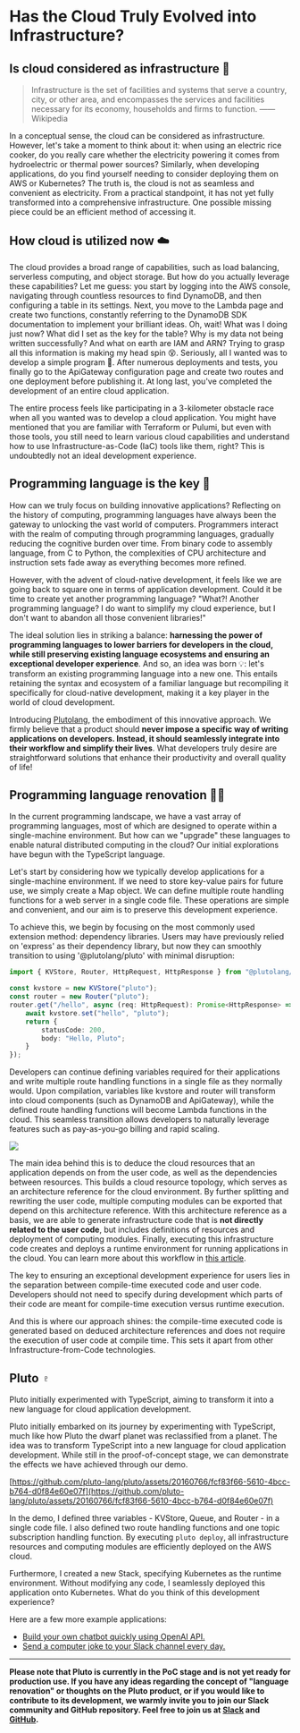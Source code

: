 # Has the Cloud Truly Evolved into Infrastructure?

## Is cloud considered as infrastructure 🤔️

> Infrastructure is the set of facilities and systems that serve a country, city, or other area, and encompasses the services and facilities necessary for its economy, households and firms to function. —— Wikipedia

In a conceptual sense, the cloud can be considered as infrastructure. However, let's take a moment to think about it: when using an electric rice cooker, do you really care whether the electricity powering it comes from hydroelectric or thermal power sources? Similarly, when developing applications, do you find yourself needing to consider deploying them on AWS or Kubernetes? The truth is, the cloud is not as seamless and convenient as electricity. From a practical standpoint, it has not yet fully transformed into a comprehensive infrastructure. One possible missing piece could be an efficient method of accessing it.

## How cloud is utilized now ☁️

The cloud provides a broad range of capabilities, such as load balancing, serverless computing, and object storage. But how do you actually leverage these capabilities? Let me guess: you start by logging into the AWS console, navigating through countless resources to find DynamoDB, and then configuring a table in its settings. Next, you move to the Lambda page and create two functions, constantly referring to the DynamoDB SDK documentation to implement your brilliant ideas. Oh, wait! What was I doing just now? What did I set as the key for the table? Why is my data not being written successfully? And what on earth are IAM and ARN? Trying to grasp all this information is making my head spin 😵. Seriously, all I wanted was to develop a simple program 😤. After numerous deployments and tests, you finally go to the ApiGateway configuration page and create two routes and one deployment before publishing it. At long last, you've completed the development of an entire cloud application.

The entire process feels like participating in a 3-kilometer obstacle race when all you wanted was to develop a cloud application. You might have mentioned that you are familiar with Terraform or Pulumi, but even with those tools, you still need to learn various cloud capabilities and understand how to use Infrastructure-as-Code (IaC) tools like them, right? This is undoubtedly not an ideal development experience.

## Programming language is the key 🔑

How can we truly focus on building innovative applications? Reflecting on the history of computing, programming languages have always been the gateway to unlocking the vast world of computers. Programmers interact with the realm of computing through programming languages, gradually reducing the cognitive burden over time. From binary code to assembly language, from C to Python, the complexities of CPU architecture and instruction sets fade away as everything becomes more refined.

However, with the advent of cloud-native development, it feels like we are going back to square one in terms of application development. Could it be time to create yet another programming language? "What?! Another programming language? I do want to simplify my cloud experience, but I don't want to abandon all those convenient libraries!"

The ideal solution lies in striking a balance: **harnessing the power of programming languages to lower barriers for developers in the cloud, while still preserving existing language ecosystems and ensuring an exceptional developer experience**. And so, an idea was born 💡: let's transform an existing programming language into a new one. This entails retaining the syntax and ecosystem of a familiar language but recompiling it specifically for cloud-native development, making it a key player in the world of cloud development.

Introducing [Plutolang](https://github.com/pluto-lang/pluto), the embodiment of this innovative approach. We firmly believe that a product should **never impose a specific way of writing applications on developers. Instead, it should seamlessly integrate into their workflow and simplify their lives**. What developers truly desire are straightforward solutions that enhance their productivity and overall quality of life!

## Programming language renovation 🤸‍♀️

In the current programming landscape, we have a vast array of programming languages, most of which are designed to operate within a single-machine environment. But how can we "upgrade" these languages to enable natural distributed computing in the cloud? Our initial explorations have begun with the TypeScript language.

Let's start by considering how we typically develop applications for a single-machine environment. If we need to store key-value pairs for future use, we simply create a Map object. We can define multiple route handling functions for a web server in a single code file. These operations are simple and convenient, and our aim is to preserve this development experience.

To achieve this, we begin by focusing on the most commonly used extension method: dependency libraries. Users may have previously relied on 'express' as their dependency library, but now they can smoothly transition to using '@plutolang/pluto' with minimal disruption:

```typescript
import { KVStore, Router, HttpRequest, HttpResponse } from "@plutolang/pluto";

const kvstore = new KVStore("pluto");
const router = new Router("pluto");
router.get("/hello", async (req: HttpRequest): Promise<HttpResponse> => {
	await kvstore.set("hello", "pluto");
	return {
		statusCode: 200,
		body: "Hello, Pluto";
	}
});
```

Developers can continue defining variables required for their applications and write multiple route handling functions in a single file as they normally would. Upon compilation, variables like kvstore and router will transform into cloud components (such as DynamoDB and ApiGateway), while the defined route handling functions will become Lambda functions in the cloud. This seamless transition allows developers to naturally leverage features such as pay-as-you-go billing and rapid scaling.

![](https://github.com/pluto-lang/pluto/assets/20160766/07e20ddc-4765-4d3b-acbe-8b7d5b8732b5)

The main idea behind this is to deduce the cloud resources that an application depends on from the user code, as well as the dependencies between resources. This builds a cloud resource topology, which serves as an architecture reference for the cloud environment. By further splitting and rewriting the user code, multiple computing modules can be exported that depend on this architecture reference. With this architecture reference as a basis, we are able to generate infrastructure code that is **not directly related to the user code**, but includes definitions of resources and deployment of computing modules. Finally, executing this infrastructure code creates and deploys a runtime environment for running applications in the cloud. You can learn more about this workflow in [this article](https://github.com/pluto-lang/pluto/blob/main/docs/en/how-pluto-works.md).

The key to ensuring an exceptional development experience for users lies in the separation between compile-time executed code and user code. Developers should not need to specify during development which parts of their code are meant for compile-time execution versus runtime execution.

And this is where our approach shines: the compile-time executed code is generated based on deduced architecture references and does not require the execution of user code at compile time. This sets it apart from other Infrastructure-from-Code technologies.

## Pluto ♇

Pluto initially experimented with TypeScript, aiming to transform it into a new language for cloud application development.

Pluto initially embarked on its journey by experimenting with TypeScript, much like how Pluto the dwarf planet was reclassified from a planet. The idea was to transform TypeScript into a new language for cloud application development. While still in the proof-of-concept stage, we can demonstrate the effects we have achieved through our demo.

[https://github.com/pluto-lang/pluto/assets/20160766/fcf83f66-5610-4bcc-b764-d0f84e60e07f](https://github.com/pluto-lang/pluto/assets/20160766/fcf83f66-5610-4bcc-b764-d0f84e60e07f)

In the demo, I defined three variables - KVStore, Queue, and Router - in a single code file. I also defined two route handling functions and one topic subscription handling function. By executing `pluto deploy`, all infrastructure resources and computing modules are efficiently deployed on the AWS cloud.

Furthermore, I created a new Stack, specifying Kubernetes as the runtime environment. Without modifying any code, I seamlessly deployed this application onto Kubernetes. What do you think of this development experience?

Here are a few more example applications:

- [Build your own chatbot quickly using OpenAI API.](https://github.com/pluto-lang/pluto/tree/main/examples/chat-bot)
- [Send a computer joke to your Slack channel every day.](https://github.com/pluto-lang/pluto/tree/main/examples/daily-joke-slack)

---

**Please note that Pluto is currently in the PoC stage and is not yet ready for production use. If you have any ideas regarding the concept of "language renovation" or thoughts on the Pluto product, or if you would like to contribute to its development, we warmly invite you to join our Slack community and GitHub repository. Feel free to join us at [Slack](https://join.slack.com/t/plutolang/shared_invite/zt-25gztklfn-xOJ~Xvl4EjKJp1Zn1NNpiw) and [GitHub](https://github.com/pluto-lang/pluto).**
